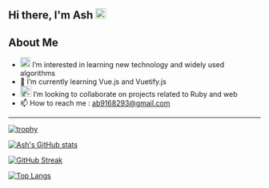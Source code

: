 <h2>Hi there, I'm Ash <img src="https://media.giphy.com/media/hvRJCLFzcasrR4ia7z/giphy.gif" width="21px"> </h2>
   

## About Me

<!-- TO DO: add more details about me later -->
- <img src="https://fonts.gstatic.com/s/e/notoemoji/latest/1f440/512.gif" alt="👀" width="20" height="20"> I’m interested in learning new technology and widely used algorithms
- 🌱 I’m currently learning Vue.js and Vuetify.js
- <img src="https://fonts.gstatic.com/s/e/notoemoji/latest/1f49e/512.gif" height="22" width="22" alt="💞"> I’m looking to collaborate on projects related to Ruby and web
- 📫 How to reach me : ab9168293@gmail.com


---
[![trophy](https://github-profile-trophy.vercel.app/?username=ash-the-practical-programmer&theme=dracula&margin-w=6)](https://github.com/ryo-ma/github-profile-trophy)

[![Ash's GitHub stats](https://github-readme-stats.vercel.app/api?username=ash-the-practical-programmer&show_icons=true&theme=dracula)](https://github.com/anuraghazra/github-readme-stats)

[![GitHub Streak](https://streak-stats.demolab.com?user=Ash-the-practical-programmer&theme=dracula)](https://git.io/streak-stats)

[![Top Langs](https://github-readme-stats.vercel.app/api/top-langs/?username=ash-the-practical-programmer&layout=compact&theme=dracula)](https://github.com/anuraghazra/github-readme-stats)
